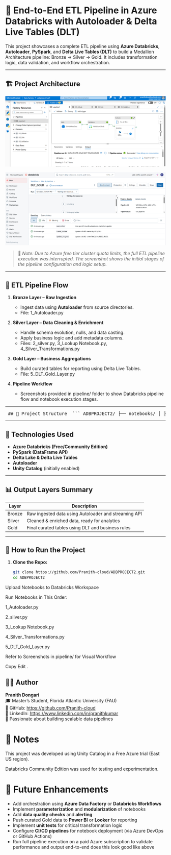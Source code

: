 # 🚀 End-to-End ETL Pipeline in Azure Databricks with Autoloader & Delta Live Tables (DLT)

This project showcases a complete ETL pipeline using **Azure Databricks**, **Autoloader**, **PySpark**, and **Delta Live Tables (DLT)** to build a Medallion Architecture pipeline: Bronze → Silver → Gold. It includes transformation logic, data validation, and workflow orchestration.

---

## 🏗️ Project Architecture

![Pipeline Screenshot](pipeline/Screenshot%202025-06-06%20190221.png)


![Pipeline Screenshot](pipeline/Screenshot%202025-06-07%20194737.png)

> 📝 *Note: Due to Azure free tier cluster quota limits, the full ETL pipeline execution was interrupted. The screenshot shows the initial stages of the pipeline configuration and logic setup.*


---

## 🔁 ETL Pipeline Flow

1. **Bronze Layer – Raw Ingestion**
   - Ingest data using **Autoloader** from source directories.
   - File: 1_Autoloader.py

2. **Silver Layer – Data Cleaning & Enrichment**
   - Handle schema evolution, nulls, and data casting.
   - Apply business logic and add metadata columns.
   - Files: 2_silver.py, 3_Lookup Notebook.py, 4_Silver_Transformations.py

3. **Gold Layer – Business Aggregations**
   - Build curated tables for reporting using Delta Live Tables.
   - File: 5_DLT_Gold_Layer.py

4. **Pipeline Workflow**
   - Screenshots provided in pipeline/ folder to show Databricks pipeline flow and notebook execution stages.

---

<pre> ## 📁 Project Structure  ``` ADBPROJECT2/ ├── notebooks/ │ ├── 1_Autoloader.py │ ├── 2_silver.py │ ├── 3_Lookup Notebook.py │ ├── 4_Silver_Transformations.py │ └── 5_DLT_Gold_Layer.py ├── pipeline/ │ ├── Screenshot 2025-06-06 190221.png │ ├── Screenshot 2025-06-07 152213.png │ └── Screenshot 2025-06-07 194737.png └── README.md ``` </pre>


---

## 🧱 Technologies Used

- **Azure Databricks (Free/Community Edition)**
- **PySpark (DataFrame API)**
- **Delta Lake & Delta Live Tables**
- **Autoloader**
- **Unity Catalog** (initially enabled)

---

## 📊 Output Layers Summary

| Layer   | Description                                           |
|---------|-------------------------------------------------------|
| Bronze  | Raw ingested data using Autoloader and streaming API |
| Silver  | Cleaned & enriched data, ready for analytics          |
| Gold    | Final curated tables using DLT and business rules     |

---

## 🚀 How to Run the Project

1. **Clone the Repo:**
   ```bash
   git clone https://github.com/Pranith-cloud/ADBPROJECT2.git
   cd ADBPROJECT2

Upload Notebooks to Databricks Workspace

Run Notebooks in This Order:

1_Autoloader.py

2_silver.py

3_Lookup Notebook.py

4_Silver_Transformations.py

5_DLT_Gold_Layer.py

Refer to Screenshots in pipeline/ for Visual Workflow

Copy
Edit
.

## 🧑‍💻 Author

**Pranith Dongari**  
🎓 Master’s Student, Florida Atlantic University (FAU)  
🔗 GitHub: https://github.com/Pranith-cloud  
🔗 LinkedIn: https://www.linkedin.com/in/pranithkumar  
💼 Passionate about building scalable data pipelines    


# 📌 Notes

This project was developed using Unity Catalog in a Free Azure trial (East US region).

Databricks Community Edition was used for testing and experimentation.

 # 🧠 Future Enhancements

- Add orchestration using **Azure Data Factory** or **Databricks Workflows**
- Implement **parameterization** and **modularization** of notebooks
- Add **data quality checks** and **alerting**
- Push curated Gold data to **Power BI** or **Looker** for reporting
- Implement **unit tests** for critical transformation logic
- Configure **CI/CD pipelines** for notebook deployment (via Azure DevOps or GitHub Actions)
- Run full pipeline execution on a paid Azure subscription to validate performance and output end-to-end
does this look good like above
